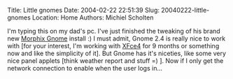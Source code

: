 Title: Little gnomes
Date: 2004-02-22 22:51:39
Slug: 20040222-little-gnomes
Location: Home
Authors: Michiel Scholten

<p>I'm typing this on my dad's pc. I've just finished the tweaking of his brand new <a href="http://www.morphix.org/">Morphix Gnome</a> install :) I must admit, Gnome 2.4 is really nice to work with [for your interest, I'm working with <a href="http://www.xfce.org">XFce4</a> for 9 months or something now and like the simplicity of it]. But Gnome has it's niceties, like some very nice panel applets [think weather report and stuff =) ]. Now if I only get the network connection to enable when the user logs in...</p>